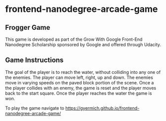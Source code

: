 frontend-nanodegree-arcade-game
===============================

## Frogger Game

This game is developed as part of the Grow With Google Front-End Nanodegree Scholarship sponsored by Google and offered through Udacity.

## Game Instructions

The goal of the player is to reach the water, without colliding into any one of the enemies. The player can move left, right, up and down. The enemies move in varying speeds on the paved block portion of the scene. Once a the player collides with an enemy, the game is reset and the player moves back to the start square. Once the player reaches the water the game is won.

To play the game navigate to https://gyermich.github.io/frontend-nanodegree-arcade-game/
